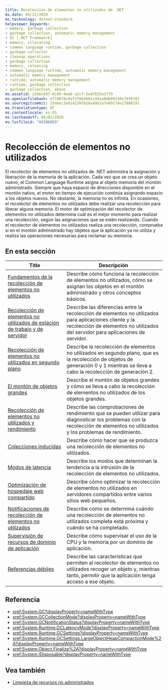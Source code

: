 ```yaml
---
title: Recolección de elementos no utilizados de .NET
ms.date: 04/21/2020
ms.technology: dotnet-standard
helpviewer_keywords:
- memory, garbage collection
- garbage collection, automatic memory management
- GC [.NET Framework]
- memory, allocating
- common language runtime, garbage collection
- garbage collector
- cleanup operations
- garbage collection
- memory, releasing
- common language runtime, automatic memory management
- automatic memory management
- runtime, automatic memory management
- runtime, garbage collection
- garbage collection, about
ms.assetid: 22b6cb97-0c80-4eeb-a2cf-5ed7655e37f9
ms.openlocfilehash: ef7e078c6ef2f0b4081c49aa0db09316e79f0702
ms.sourcegitcommit: 33deec3e814238fb18a49b2a7e89278e27888291
ms.translationtype: HT
ms.contentlocale: es-ES
ms.lasthandoff: 06/02/2020
ms.locfileid: "84286059"
---
```

# <a name="garbage-collection"></a>Recolección de elementos no utilizados

El recolector de elementos no utilizados de .NET administra la asignación y liberación de la memoria de la aplicación. Cada vez que se crea un objeto nuevo, el Common Language Runtime asigna al objeto memoria del montón administrado. Siempre que haya espacio de direcciones disponible en el montón nativo, el motor en tiempo de ejecución continúa asignando espacio a los objetos nuevos. No obstante, la memoria no es infinita. En ocasiones, el recolector de elementos no utilizados debe realizar una recolección para liberar alguna memoria. El motor de optimización del recolector de elementos no utilizados determina cuál es el mejor momento para realizar una recolección, según las asignaciones que se estén realizando. Cuando el recolector de elementos no utilizados realiza una recolección, comprueba si en el montón administrado hay objetos que la aplicación ya no utiliza y realiza las operaciones necesarias para reclamar su memoria.  
  
## <a name="in-this-section"></a>En esta sección
  
|Title|Descripción|  
|-----------|-----------------|  
|[Fundamentos de la recolección de elementos no utilizados](fundamentals.md)|Describe cómo funciona la recolección de elementos no utilizados, cómo se asignan los objetos en el montón administrado y otros conceptos básicos.|  
|[Recolección de elementos no utilizados de estación de trabajo y de servidor](workstation-server-gc.md)|Describe las diferencias entre la recolección de elementos no utilizados para aplicaciones cliente y la recolección de elementos no utilizados del servidor para aplicaciones de servidor.|
|[Recolección de elementos no utilizados en segundo plano](background-gc.md)|Describe la recolección de elementos no utilizados en segundo plano, que es la recolección de objetos de generación 0 y 1 mientras se lleva a cabo la recolección de generación 2.|
|[El montón de objetos grandes](large-object-heap.md)|Describe el montón de objetos grandes y cómo se lleva a cabo la recolección de elementos no utilizados de los objetos grandes.|
|[Recolección de elementos no utilizados y rendimiento](performance.md)|Describe las comprobaciones de rendimiento que se pueden utilizar para diagnosticar los problemas con la recolección de elementos no utilizados y los problemas de rendimiento.|  
|[Colecciones inducidas](induced.md)|Describe cómo hacer que se produzca una recolección de elementos no utilizados.|  
|[Modos de latencia](latency.md)|Describe los modos que determinan la tendencia a la intrusión de la recolección de elementos no utilizados.|  
|[Optimización de hospedaje web compartido](optimization-for-shared-web-hosting.md)|Describe cómo optimizar la recolección de elementos no utilizados en servidores compartidos entre varios sitios web pequeños.|  
|[Notificaciones de recolección de elementos no utilizados](notifications.md)|Describe cómo se determina cuándo una recolección de elementos no utilizados completa está próxima y cuándo se ha completado.|  
|[Supervisión de recursos de dominio de aplicación](app-domain-resource-monitoring.md)|Describe cómo supervisar el uso de la CPU y la memoria por un dominio de aplicación.|  
|[Referencias débiles](weak-references.md)|Describe las características que permiten al recolector de elementos no utilizados recoger un objeto y, mientras tanto, permitir que la aplicación tenga acceso a ese objeto.|  
  
## <a name="reference"></a>Referencia

- <xref:System.GC?displayProperty=nameWithType>  
- <xref:System.GCCollectionMode?displayProperty=nameWithType>  
- <xref:System.GCNotificationStatus?displayProperty=nameWithType>  
- <xref:System.Runtime.GCLatencyMode?displayProperty=nameWithType>  
- <xref:System.Runtime.GCSettings?displayProperty=nameWithType>  
- <xref:System.Runtime.GCSettings.LargeObjectHeapCompactionMode%2A?displayProperty=nameWithType>  
- <xref:System.Object.Finalize%2A?displayProperty=nameWithType>  
- <xref:System.IDisposable?displayProperty=nameWithType>  
  
## <a name="see-also"></a>Vea también

- [Limpieza de recursos no administrados](unmanaged.md)
